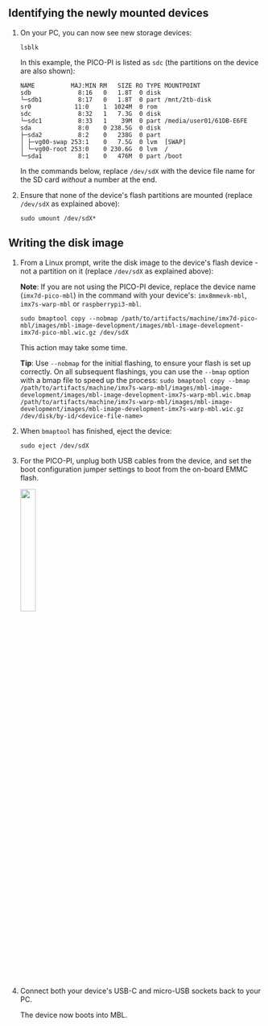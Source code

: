 ## Identifying the newly mounted devices

1. On your PC, you can now see new storage devices:

    ```
    lsblk
    ```

    In this example, the PICO-PI is listed as `sdc` (the partitions on the device are also shown):

    ```
    NAME          MAJ:MIN RM   SIZE RO TYPE MOUNTPOINT
    sdb             8:16   0   1.8T  0 disk
    └─sdb1          8:17   0   1.8T  0 part /mnt/2tb-disk
    sr0            11:0    1  1024M  0 rom  
    sdc             8:32   1   7.3G  0 disk
    └─sdc1          8:33   1    39M  0 part /media/user01/61DB-E6FE
    sda             8:0    0 238.5G  0 disk
    ├─sda2          8:2    0   238G  0 part
    │ ├─vg00-swap 253:1    0   7.5G  0 lvm  [SWAP]
    │ └─vg00-root 253:0    0 230.6G  0 lvm  /
    └─sda1          8:1    0   476M  0 part /boot
    ```

    <!--For an NXP EVK or RPi3, you can see:

    * The SD card device file in `/dev`, probably as `/dev/sdX` for some letter `X` (for example, `/dev/sdd`).
    * Device files for its partitions. `/dev/sdXN` for the same letter `X` and some numbers `N` (for example, `/dev/sdd1` and `/dev/sdd2`).-->

    <span class="notes">In the commands below, replace `/dev/sdX` with the device file name for the SD card _without_ a number at the end.</span>

1. Ensure that none of the device's flash partitions are mounted (replace `/dev/sdX` as explained above):

    ```
    sudo umount /dev/sdX*
    ```

## Writing the disk image

1. From a Linux prompt, write the disk image to the device's flash device - not a partition on it (replace `/dev/sdX` as explained above):

    <span class="notes">**Note**: If you are not using the PICO-PI device, replace the device name (`imx7d-pico-mbl`) in the command with your device's: `imx8mmevk-mbl`, `imx7s-warp-mbl` or `raspberrypi3-mbl`.</span>

    ```
    sudo bmaptool copy --nobmap /path/to/artifacts/machine/imx7d-pico-mbl/images/mbl-image-development/images/mbl-image-development-imx7d-pico-mbl.wic.gz /dev/sdX
    ```

    This action may take some time.

    <span class="tips">**Tip**: Use `--nobmap` for the initial flashing, to ensure your flash is set up correctly. On all subsequent flashings, you can use the `--bmap` option with a bmap file to speed up the process: `sudo bmaptool copy --bmap /path/to/artifacts/machine/imx7s-warp-mbl/images/mbl-image-development/images/mbl-image-development-imx7s-warp-mbl.wic.bmap /path/to/artifacts/machine/imx7s-warp-mbl/images/mbl-image-development/images/mbl-image-development-imx7s-warp-mbl.wic.gz /dev/disk/by-id/<device-file-name>`</span>

1. When `bmaptool` has finished, eject the device:

    ```
    sudo eject /dev/sdX
    ```

1. For the PICO-PI, unplug both USB cables from the device, and set the boot configuration jumper settings to boot from the on-board EMMC flash.<!--this, too, makes the file breakdown less than entirely useful-->

    <img src="https://s3-us-west-2.amazonaws.com/mbed-linux-os-docs-images/pico7-flash-boot.jpg" width="25%" align="middle" />

1. Connect both your device's USB-C and micro-USB sockets back to your PC.

    The device now boots into MBL.
